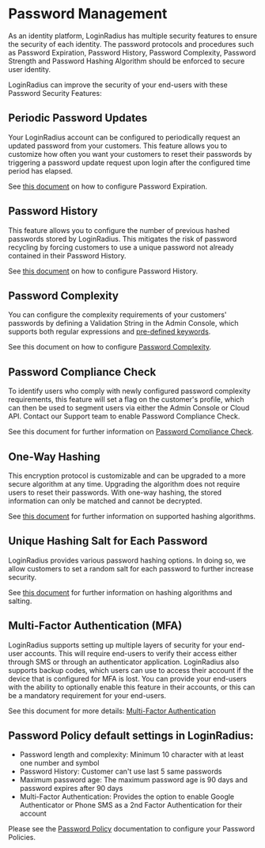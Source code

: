 Password Management
====

As an identity platform, LoginRadius has multiple security features to ensure the security of each identity. The password protocols and procedures such as Password Expiration, Password History, Password Complexity, Password Strength and  Password Hashing Algorithm should be enforced to secure user identity.

LoginRadius can improve the security of your end-users with these Password Security Features:

## Periodic Password Updates
Your LoginRadius account can be configured to periodically request an updated password from your customers. This feature allows you to customize how often you want your customers to reset their passwords by triggering a password update request upon login after the configured time period has elapsed.

See [this document](/api/v2/admin-console/platform-security/password-policy) on how to configure Password Expiration.

## Password History
This feature allows you to configure the number of previous hashed passwords stored by LoginRadius. This mitigates the risk of password recycling by forcing customers to use a unique password not already contained in their Password History.

See [this document](/api/v2/admin-console/platform-security/password-policy) on how to configure Password History.

## Password Complexity

You can configure the complexity requirements of your customers' passwords by defining a Validation String in the Admin Console, which supports both regular expressions and [pre-defined keywords](/api/v2/deployment/js-libraries/javascript-hooks#customvalidationhook150).

See this document on how to configure [Password Complexity](/api/v2/admin-console/platform-security/password-policy#passwordcomplexity2).

## Password Compliance Check
To identify users who comply with newly configured password complexity requirements, this feature will set a flag on the customer's profile, which can then be used to segment users via either the Admin Console or Cloud API. Contact our Support team to enable Password Compliance Check.

See this document for further information on [Password Compliance Check](/api/v2/customer-identity-api/advanced-api-usage#passwordcompliancecheck3).

## One-Way Hashing
This encryption protocol is customizable and can be upgraded to a more secure algorithm at any time. Upgrading the algorithm does not require users to reset their passwords. With one-way hashing, the stored information can only be matched and cannot be decrypted.

See [this document](/security/platform-security/cryptographic-hashing-algorithms/) for further information on supported hashing algorithms.

## Unique Hashing Salt for Each Password
LoginRadius provides various password hashing options. In doing so, we allow customers to set a random salt for each password to further increase security.

See [this document](/security/platform-security/cryptographic-hashing-algorithms/) for further information on hashing algorithms and salting.

## Multi-Factor Authentication (MFA)
LoginRadius supports setting up multiple layers of security for your end-user accounts. This will require end-users to verify their access either through SMS or through an authenticator application. LoginRadius also supports backup codes, which users can use to access their account if the device that is configured for MFA is lost. You can provide your end-users with the ability to optionally enable this feature in their accounts, or this can be a mandatory requirement for your end-users.

See this document for more details: [Multi-Factor Authentication](/api/v2/dashboard/platform-security/multi-factor-auth)

## Password Policy default settings in LoginRadius:
* Password length and complexity: Minimum 10 character with at least one number and symbol
* Password History: Customer can't use last 5 same passwords
* Maximum password age: The maximum password age is 90 days and password expires after 90 days
* Multi-Factor Authentication: Provides the option to enable Google Authenticator or Phone SMS as a 2nd Factor Authentication for their account

Please see the [Password Policy](/api/v2/dashboard/password-policy) documentation to configure your Password Policies.
